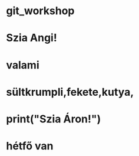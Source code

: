 # git_workshop
# Szia Angi! 
# valami
# sültkrumpli,fekete,kutya,
# print("Szia Áron!")
# hétfő van
